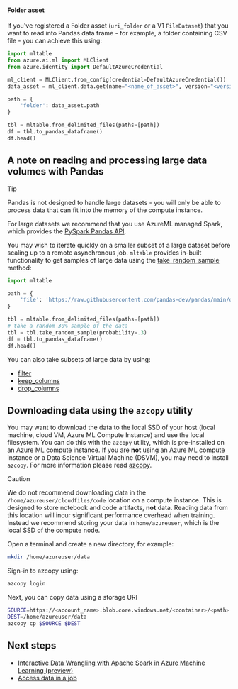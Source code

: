 
#### Folder asset

If you've registered a Folder asset (`uri_folder` or a V1 `FileDataset`) that you want to read into Pandas data frame - for example, a folder containing CSV file - you can achieve this using:

```python
import mltable
from azure.ai.ml import MLClient
from azure.identity import DefaultAzureCredential

ml_client = MLClient.from_config(credential=DefaultAzureCredential())
data_asset = ml_client.data.get(name="<name_of_asset>", version="<version>")

path = {
    'folder': data_asset.path
}

tbl = mltable.from_delimited_files(paths=[path])
df = tbl.to_pandas_dataframe()
df.head()
```

## A note on reading and processing large data volumes with Pandas
> [!TIP]
> Pandas is not designed to handle large datasets - you will only be able to process data that can fit into the memory of the compute instance. 
>
> For large datasets we recommend that you use AzureML managed Spark, which provides the [PySpark Pandas API](https://spark.apache.org/docs/latest/api/python/user_guide/pandas_on_spark/index.html).

You may wish to iterate quickly on a smaller subset of a large dataset before scaling up to a remote asynchronous job. `mltable` provides in-built functionality to get samples of large data using the [take_random_sample](/python/api/mltable/mltable.mltable.mltable#mltable-mltable-mltable-take-random-sample) method:

```python
import mltable

path = {
    'file': 'https://raw.githubusercontent.com/pandas-dev/pandas/main/doc/data/titanic.csv'
}

tbl = mltable.from_delimited_files(paths=[path])
# take a random 30% sample of the data
tbl = tbl.take_random_sample(probability=.3)
df = tbl.to_pandas_dataframe()
df.head()
```

You can also take subsets of large data by using:

- [filter](/python/api/mltable/mltable.mltable.mltable#mltable-mltable-mltable-filter)
- [keep_columns](/python/api/mltable/mltable.mltable.mltable#mltable-mltable-mltable-keep-columns)
- [drop_columns](/python/api/mltable/mltable.mltable.mltable#mltable-mltable-mltable-drop-columns)


## Downloading data using the `azcopy` utility

You may want to download the data to the local SSD of your host (local machine, cloud VM, Azure ML Compute Instance) and use the local filesystem. You can do this with the `azcopy` utility, which is pre-installed on an Azure ML compute instance.  If you are **not** using an Azure ML compute instance or a Data Science Virtual Machine (DSVM), you may need to install `azcopy`. For more information please read [azcopy](../storage/common/storage-ref-azcopy.md).

> [!CAUTION]
> We do not recommend downloading data in the `/home/azureuser/cloudfiles/code` location on a compute instance. This is designed to store notebook and code artifacts, **not** data. Reading data from this location will incur significant performance overhead when training. Instead we recommend storing your data in `home/azureuser`, which is the local SSD of the compute node.

Open a terminal and create a new directory, for example:

```bash
mkdir /home/azureuser/data
```

Sign-in to azcopy using:

```bash
azcopy login
```

Next, you can copy data using a storage URI

```bash
SOURCE=https://<account_name>.blob.core.windows.net/<container>/<path>
DEST=/home/azureuser/data
azcopy cp $SOURCE $DEST
```

## Next steps

- [Interactive Data Wrangling with Apache Spark in Azure Machine Learning (preview)](interactive-data-wrangling-with-apache-spark-azure-ml.md)
- [Access data in a job](how-to-read-write-data-v2.md)
